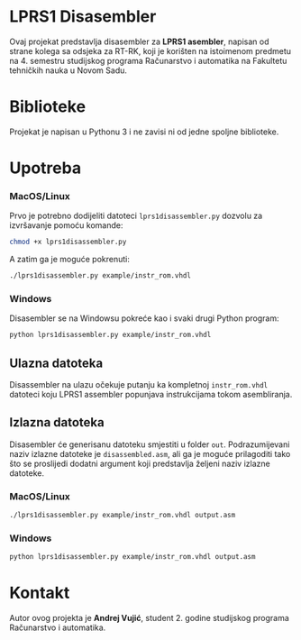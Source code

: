 # LPRS1 Disasembler

Ovaj projekat predstavlja disasembler za **LPRS1 asembler**, napisan od strane kolega sa odsjeka za RT-RK, koji je korišten na istoimenom predmetu na 4. semestru studijskog programa Računarstvo i automatika na Fakultetu tehničkih nauka u Novom Sadu.

# Biblioteke

Projekat je napisan u Pythonu 3 i ne zavisi ni od jedne spoljne biblioteke.

# Upotreba

### MacOS/Linux

Prvo je potrebno dodijeliti datoteci <code>lprs1disassembler.py</code> dozvolu za izvršavanje pomoću komande:<br>
```bash
chmod +x lprs1disassembler.py
```

A zatim ga je moguće pokrenuti:<br>
```bash
./lprs1disassembler.py example/instr_rom.vhdl
```

### Windows
Disasembler se na Windowsu pokreće kao i svaki drugi Python program:<br>
```bash
python lprs1disassembler.py example/instr_rom.vhdl
```

## Ulazna datoteka

Disassembler na ulazu očekuje putanju ka kompletnoj <code>instr_rom.vhdl</code> datoteci koju LPRS1 assembler popunjava instrukcijama tokom asembliranja.

## Izlazna datoteka
Disasembler će generisanu datoteku smjestiti u folder <code>out</code>. Podrazumijevani naziv izlazne datoteke je <code>disassembled.asm</code>, ali ga je moguće prilagoditi tako što se proslijedi dodatni argument koji predstavlja željeni naziv izlazne datoteke.

### MacOS/Linux
```bash
./lprs1disassembler.py example/instr_rom.vhdl output.asm
```

### Windows
```bash
python lprs1disassembler.py example/instr_rom.vhdl output.asm
```

# Kontakt

Autor ovog projekta je **Andrej Vujić**, student 2. godine studijskog programa Računarstvo i automatika.
